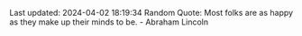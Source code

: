 Last updated: 2024-04-02 18:19:34
Random Quote: Most folks are as happy as they make up their minds to be. - Abraham Lincoln